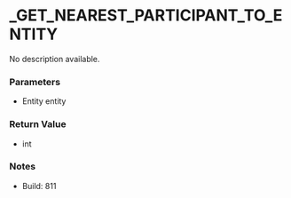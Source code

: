 # _GET_NEAREST_PARTICIPANT_TO_ENTITY

No description available.

### Parameters
* Entity entity

### Return Value
* int

### Notes
* Build: 811

